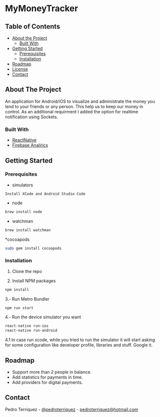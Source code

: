 # MyMoneyTracker

<!-- TABLE OF CONTENTS -->
## Table of Contents

* [About the Project](#about-the-project)
  * [Built With](#built-with)
* [Getting Started](#getting-started)
  * [Prerequisites](#prerequisites)
  * [Installation](#installation)
* [Roadmap](#roadmap)
* [License](#license)
* [Contact](#contact)


<!-- ABOUT THE PROJECT -->
## About The Project

An application for Android/iOS to visualize and administrate the money you lend to your friends or any person. This help us to keep our money in control. As an additional requirment I added the option for realtime notification using Sockets.

### Built With

* [ReactNative](reactnative.dev)
* [Firebase Analirics](https://firebase.google.com/)

<!-- GETTING STARTED -->
## Getting Started

### Prerequisites

* simulators
```
Install XCode and Android Studio Code
```
* node
```sh
brew install node
```
* watchman
```sh
brew install watchman
```
*cocoapods
```sh
sudo gem install cocoapods
```

### Installation

1. Clone the repo

2. Install NPM packages
```sh
npm install
```

3.- Run Metro Bundler
```sh
npm run start
``` 

4.- Run the device simulator you want
```sh
react-native run-ios
react-native run-android
```

4.1 In case run xcode, while you tried to run the simulator it will start asking for some configuration like developer profile, libraries and stuff. Google it.

<!-- ROADMAP -->
## Roadmap

* Support more than 2 people in balance.
* Add statistics for payments in time.
* Add providers for digital payments.


<!-- CONTACT -->
## Contact

Pedro Terriquez - [@pedroterriquez](https://twitter.com/pedroterriquez) - pedroterriquez@hotmail.com
